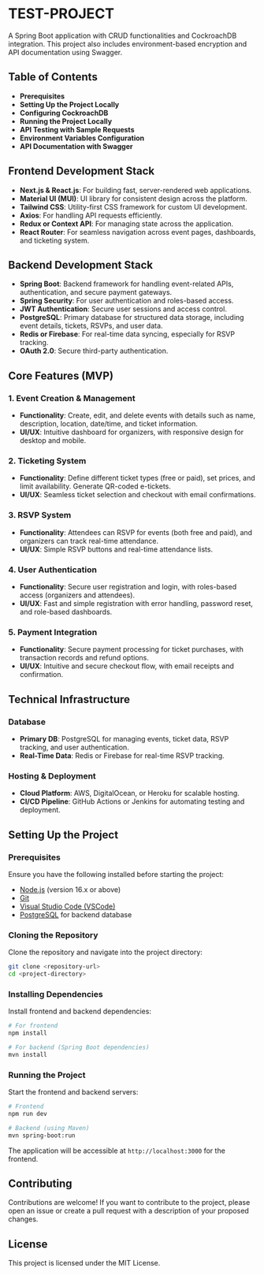 # TEST-PROJECT 

A Spring Boot application with CRUD functionalities and CockroachDB integration. This project also includes environment-based encryption and API documentation using Swagger.

## Table of Contents

- **Prerequisites**
- **Setting Up the Project Locally**
- **Configuring CockroachDB**
- **Running the Project Locally**
- **API Testing with Sample Requests**
- **Environment Variables Configuration**
- **API Documentation with Swagger**

## Frontend Development Stack

- **Next.js & React.js**: For building fast, server-rendered web applications.
- **Material UI (MUI)**: UI library for consistent design across the platform.
- **Tailwind CSS**: Utility-first CSS framework for custom UI development.
- **Axios**: For handling API requests efficiently.
- **Redux or Context API**: For managing state across the application.
- **React Router**: For seamless navigation across event pages, dashboards, and ticketing system.

## Backend Development Stack

- **Spring Boot**: Backend framework for handling event-related APIs, authentication, and secure payment gateways.
- **Spring Security**: For user authentication and roles-based access.
- **JWT Authentication**: Secure user sessions and access control.
- **PostgreSQL**: Primary database for structured data storage, including event details, tickets, RSVPs, and user data.
- **Redis or Firebase**: For real-time data syncing, especially for RSVP tracking.
- **OAuth 2.0**: Secure third-party authentication.

## Core Features (MVP)

### 1. Event Creation & Management
- **Functionality**: Create, edit, and delete events with details such as name, description, location, date/time, and ticket information.
- **UI/UX**: Intuitive dashboard for organizers, with responsive design for desktop and mobile.

### 2. Ticketing System
- **Functionality**: Define different ticket types (free or paid), set prices, and limit availability. Generate QR-coded e-tickets.
- **UI/UX**: Seamless ticket selection and checkout with email confirmations.

### 3. RSVP System
- **Functionality**: Attendees can RSVP for events (both free and paid), and organizers can track real-time attendance.
- **UI/UX**: Simple RSVP buttons and real-time attendance lists.

### 4. User Authentication
- **Functionality**: Secure user registration and login, with roles-based access (organizers and attendees).
- **UI/UX**: Fast and simple registration with error handling, password reset, and role-based dashboards.

### 5. Payment Integration
- **Functionality**: Secure payment processing for ticket purchases, with transaction records and refund options.
- **UI/UX**: Intuitive and secure checkout flow, with email receipts and confirmation.

## Technical Infrastructure

### Database
- **Primary DB**: PostgreSQL for managing events, ticket data, RSVP tracking, and user authentication.
- **Real-Time Data**: Redis or Firebase for real-time RSVP tracking.

### Hosting & Deployment
- **Cloud Platform**: AWS, DigitalOcean, or Heroku for scalable hosting.
- **CI/CD Pipeline**: GitHub Actions or Jenkins for automating testing and deployment.

## Setting Up the Project

### Prerequisites

Ensure you have the following installed before starting the project:

- [Node.js](https://nodejs.org) (version 16.x or above)
- [Git](https://git-scm.com) 
- [Visual Studio Code (VSCode)](https://code.visualstudio.com)
- [PostgreSQL](https://www.postgresql.org/) for backend database

### Cloning the Repository

Clone the repository and navigate into the project directory:

```bash
git clone <repository-url>
cd <project-directory>
```

### Installing Dependencies

Install frontend and backend dependencies:

```bash
# For frontend
npm install

# For backend (Spring Boot dependencies)
mvn install
```

### Running the Project

Start the frontend and backend servers:

```bash
# Frontend
npm run dev

# Backend (using Maven)
mvn spring-boot:run
```

The application will be accessible at `http://localhost:3000` for the frontend.

## Contributing

Contributions are welcome! If you want to contribute to the project, please open an issue or create a pull request with a description of your proposed changes.

## License

This project is licensed under the MIT License.
